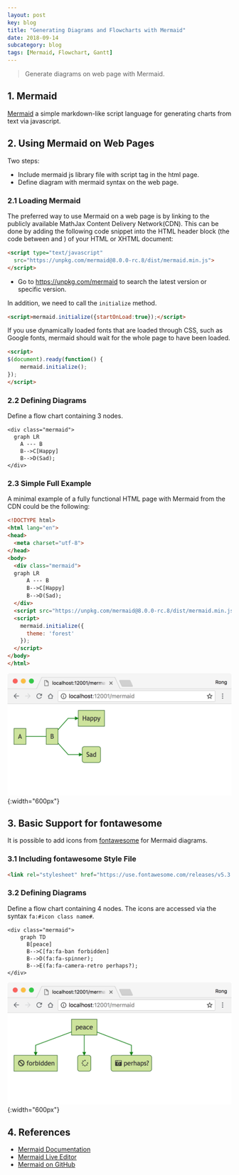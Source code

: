 ```yaml
---
layout: post
key: blog
title: "Generating Diagrams and Flowcharts with Mermaid"
date: 2018-09-14
subcategory: blog
tags: [Mermaid, Flowchart, Gantt]
---
```


> Generate diagrams on web page with Mermaid.

## 1. Mermaid
[Mermaid](https://mermaidjs.github.io/) a simple markdown-like script language for generating charts from text via javascript.

## 2. Using Mermaid on Web Pages
Two steps:
* Include mermaid js library file with script tag in the html page.
* Define diagram with mermaid syntax on the web page.

### 2.1 Loading Mermaid
The preferred way to use Mermaid on a web page is by linking to the publicly available MathJax Content Delivery Network(CDN). This can be done by adding the following code snippet into the HTML header block (the code between <head> and </head>) of your HTML or XHTML document:
```html
<script type="text/javascript"
  src="https://unpkg.com/mermaid@8.0.0-rc.8/dist/mermaid.min.js">
</script>
```
* Go to https://unpkg.com/mermaid to search the latest version or specific version.

In addition, we need to call the `initialize` method.
```html
<script>mermaid.initialize({startOnLoad:true});</script>
```
If you use dynamically loaded fonts that are loaded through CSS, such as Google fonts, mermaid should wait for the whole page to have been loaded.
```html
<script>
$(document).ready(function() {
    mermaid.initialize();
});
</script>
```

### 2.2 Defining Diagrams
Define a flow chart containing 3 nodes.
```mermaid
<div class="mermaid">
  graph LR
    A --- B
    B-->C[Happy]
    B-->D(Sad);
</div>
```
### 2.3 Simple Full Example
 A minimal example of a fully functional HTML page with Mermaid from the CDN could be the following:
```html
<!DOCTYPE html>
<html lang="en">
<head>
  <meta charset="utf-8">
</head>
<body>
  <div class="mermaid">
  graph LR
      A --- B
      B-->C[Happy]
      B-->D(Sad);
  </div>
  <script src="https://unpkg.com/mermaid@8.0.0-rc.8/dist/mermaid.min.js"></script>
  <script>
    mermaid.initialize({
      theme: 'forest'
    });
  </script>
</body>
</html>
```
![image](/assets/images/blog/2018-09-14/firstsample.png){:width="600px"}

## 3. Basic Support for fontawesome
It is possible to add icons from [fontawesome](https://fontawesome.com/) for Mermaid diagrams.
### 3.1 Including fontawesome Style File
```html
<link rel="stylesheet" href="https://use.fontawesome.com/releases/v5.3.1/css/all.css" crossorigin="anonymous">
```
### 3.2 Defining Diagrams
Define a flow chart containing 4 nodes. The icons are accessed via the syntax `fa:#icon class name#`.
```mermaid
<div class="mermaid">
    graph TD
      B[peace]
      B-->C[fa:fa-ban forbidden]
      B-->D(fa:fa-spinner);
      B-->E(fa:fa-camera-retro perhaps?);
</div>
```
![image](/assets/images/blog/2018-09-14/icon_supported.png){:width="600px"}

## 4. References
* [Mermaid Documentation](https://mermaidjs.github.io/)
* [Mermaid Live Editor](https://mermaidjs.github.io/mermaid-live-editor/)
* [Mermaid on GitHub](https://github.com/knsv/mermaid)
